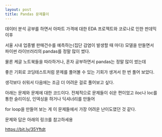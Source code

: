```yaml
---
layout: post
title: Pandas 문제풀이
---
```


데이터 분석 공부를 하면서 아파트 가격에 대한 EDA 프로젝트와 코로나로 인한 판데믹 이후

서울 시내 업종별 판매건수를 예측하는(집단 감염이 발생할 때 마다) 모델을 만들면서
파이썬 라이브러리의 pandas를 정말 많이 썼다. 

물론 케글 노트북들을 따라하거나, 혼자 공부하면서 pandas는 정말 많이 썼는데

좋은 기회로 코딩테스트처럼 문제를 풀어볼 수 있는 기회가 생겨서 한 번 풀어 보았다.

생각보다 쉬워서 다음에는 조금 더 어려운 걸로 풀어보고 싶다.

아래는 문제와 문제에 대한 코드이다. 전체적으로 문제들이 쉬운 편이었고 iloc나 loc를 통한 슬리이싱, 인덱싱을 하거나 딕셔너리를 만들어

for loop을 만들어 보는 게 이 문제들에서 가장 어려운 난이도였던 것 같다.

문제와 답은 아래의 링크를 참고하세용

https://bit.ly/35Yftdt
